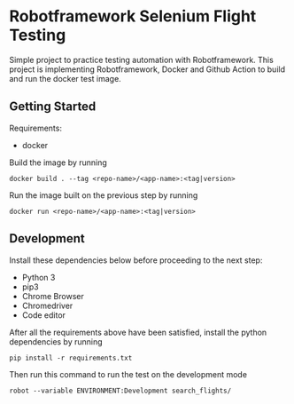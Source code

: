 # Robotframework Selenium Flight Testing
Simple project to practice testing automation with Robotframework. This project is implementing Robotframework, Docker and Github Action to build and run the docker test image.

## Getting Started
Requirements:
- docker

Build the image by running
```console
docker build . --tag <repo-name>/<app-name>:<tag|version>
```
Run the image built on the previous step by running
```console
docker run <repo-name>/<app-name>:<tag|version>
```

## Development
Install these dependencies below before proceeding to the next step:
- Python 3
- pip3
- Chrome Browser
- Chromedriver
- Code editor

After all the requirements above have been satisfied, install the python dependencies by running
```console
pip install -r requirements.txt
```

Then run this command to run the test on the development mode
```console
robot --variable ENVIRONMENT:Development search_flights/
```


